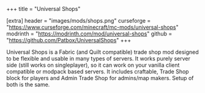 +++
title = "Universal Shops"

[extra]
header = "images/mods/shops.png"
curseforge = "https://www.curseforge.com/minecraft/mc-mods/universal-shops"
modrinth = "https://modrinth.com/mod/universal-shops"
github = "https://github.com/Patbox/UniversalShops"
+++

Universal Shops is a Fabric (and Quilt compatible) trade shop mod designed to be flexible and usable in many types of servers. It works purely server side (still works on singleplayer), so it can work on your vanilla client compatible or modpack based servers. It includes craftable, Trade Shop block for players and Admin Trade Shop for admins/map makers. Setup of both is the same.